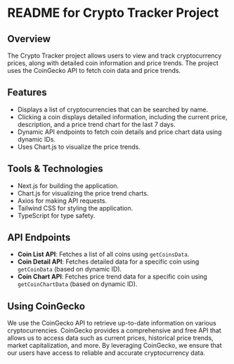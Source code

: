 # README for Crypto Tracker Project

## Overview

The Crypto Tracker project allows users to view and track cryptocurrency prices, along with detailed coin information and price trends. The project uses the CoinGecko API to fetch coin data and price trends.

## Features

- Displays a list of cryptocurrencies that can be searched by name.
- Clicking a coin displays detailed information, including the current price, description, and a price trend chart for the last 7 days.
- Dynamic API endpoints to fetch coin details and price chart data using dynamic IDs.
- Uses Chart.js to visualize the price trends.

## Tools & Technologies

- Next.js for building the application.
- Chart.js for visualizing the price trend charts.
- Axios for making API requests.
- Tailwind CSS for styling the application.
- TypeScript for type safety.

## API Endpoints

- **Coin List API**: Fetches a list of all coins using `getCoinsData`.
- **Coin Detail API**: Fetches detailed data for a specific coin using `getCoinData` (based on dynamic ID).
- **Coin Chart API**: Fetches price trend data for a specific coin using `getCoinChartData` (based on dynamic ID).

## Using CoinGecko

We use the CoinGecko API to retrieve up-to-date information on various cryptocurrencies. CoinGecko provides a comprehensive and free API that allows us to access data such as current prices, historical price trends, market capitalization, and more. By leveraging CoinGecko, we ensure that our users have access to reliable and accurate cryptocurrency data.